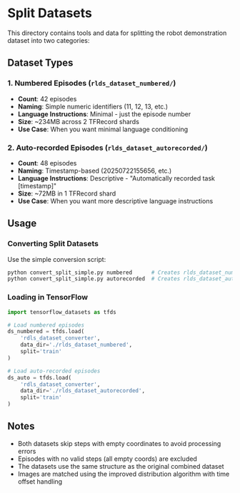 # Split Datasets

This directory contains tools and data for splitting the robot demonstration dataset into two categories:

## Dataset Types

### 1. Numbered Episodes (`rlds_dataset_numbered/`)
- **Count**: 42 episodes  
- **Naming**: Simple numeric identifiers (11, 12, 13, etc.)
- **Language Instructions**: Minimal - just the episode number
- **Size**: ~234MB across 2 TFRecord shards
- **Use Case**: When you want minimal language conditioning

### 2. Auto-recorded Episodes (`rlds_dataset_autorecorded/`)
- **Count**: 48 episodes
- **Naming**: Timestamp-based (20250722155656, etc.)
- **Language Instructions**: Descriptive - "Automatically recorded task [timestamp]"
- **Size**: ~72MB in 1 TFRecord shard
- **Use Case**: When you want more descriptive language instructions

## Usage

### Converting Split Datasets

Use the simple conversion script:
```bash
python convert_split_simple.py numbered      # Creates rlds_dataset_numbered/
python convert_split_simple.py autorecorded  # Creates rlds_dataset_autorecorded/
```

### Loading in TensorFlow
```python
import tensorflow_datasets as tfds

# Load numbered episodes
ds_numbered = tfds.load(
    'rdls_dataset_converter',
    data_dir='./rlds_dataset_numbered',
    split='train'
)

# Load auto-recorded episodes
ds_auto = tfds.load(
    'rdls_dataset_converter', 
    data_dir='./rlds_dataset_autorecorded',
    split='train'
)
```

## Notes

- Both datasets skip steps with empty coordinates to avoid processing errors
- Episodes with no valid steps (all empty coords) are excluded
- The datasets use the same structure as the original combined dataset
- Images are matched using the improved distribution algorithm with time offset handling